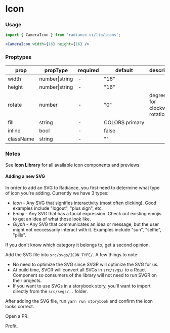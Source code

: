 # Icon
### Usage

```jsx
import { CameraIcon } from 'radiance-ui/lib/icons';

<CameraIcon width={16} height={16} />
```

<!-- STORY -->

### Proptypes
| prop      | propType           | required | default        | description                       |
|-----------|--------------------|----------|----------------|-----------------------------------|
| width     | number&#124;string | -        | "16"           |                                   |
| height    | number&#124;string | -        | "16"           |                                   |
| rotate    | number             | -        | "0"            | degrees to for clockwise rotation |
| fill      | string             | -        | COLORS.primary |                                   |
| inline    | bool               | -        | false          |                                   |
| className | string             | -        | ""             |                                   |

### Notes
See **Icon Library** for all available icon components and previews.

#### Adding a new SVG
In order to add an SVG to Radiance, you first need to determine what type
of icon you're adding. Currently we have 3 types:
- *Icon* - Any SVG that signifies interactivity (most often clicking).
  Good examples include "logout", "plus sign", etc.
- *Emoji* - Any SVG that has a facial expression. Check out existing
  emojis to get an idea of what those look like.
- *Glyph* - Any SVG that communicates an idea or message, but the user
  might not neccessarily interact with it. Examples include "sun",
"selfie", "pills".

If you don't know which category it belongs to, get a second opinion.

Add the SVG file into `src/svgs/ICON_TYPE/`. A few things to note:
- No need to optimize the SVG since SVGR will optimize the SVG for us.
- At build time, SVGR will convert all SVGs in `src/svgs/` to a React
  Component so consumers of the library will not need to run SVGR on
their projects.
- If you want to use SVGs in a storybook story, you'll want to import
  directly from the `src/svgs/..` folder.

After adding the SVG file, run `yarn run storybook` and confirm the icon
looks correct.

Open a PR.

Profit.

